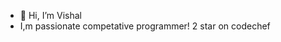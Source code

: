 - 👋 Hi, I’m Vishal
- I,m passionate competative programmer! 2 star on codechef

<!---
techie-coder-github/techie-coder-github is a ✨ special ✨ repository because its `README.md` (this file) appears on your GitHub profile.
You can click the Preview link to take a look at your changes.
--->
